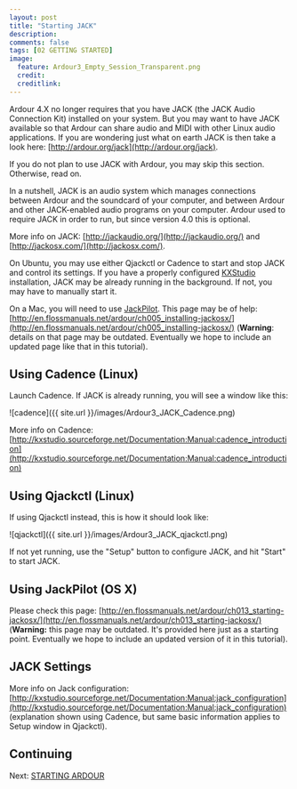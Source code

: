 ```yaml
---
layout: post
title: "Starting JACK"
description:
comments: false 
tags: [02 GETTING STARTED]
image:
  feature: Ardour3_Empty_Session_Transparent.png
  credit:  
  creditlink:  
---
```


Ardour 4.X no longer requires that you have JACK (the JACK Audio Connection Kit) installed on your system. But you may want to have JACK available so that Ardour can share audio and MIDI with other Linux audio applications. If you are wondering just what on earth JACK is then take a look here: [http://ardour.org/jack](http://ardour.org/jack).

If you do not plan to use JACK with Ardour, you may skip this section. Otherwise, read on.

In a nutshell, JACK is an audio system which manages connections between Ardour and the soundcard of your computer, and between Ardour and other JACK-enabled audio programs on your computer. Ardour used to require JACK in order to run, but since version 4.0 this is optional.

More info on JACK: [http://jackaudio.org/](http://jackaudio.org/) and [http://jackosx.com/](http://jackosx.com/).

On Ubuntu, you may use either Qjackctl or Cadence to start and stop JACK and control its settings.
If you have a properly configured [KXStudio](http://kxstudio.sourceforge.net/) installation, JACK may be already running in the background. If not, you may have to manually start it.

On a Mac, you will need to use [JackPilot](http://www.jackosx.com/). This page may be of help: [http://en.flossmanuals.net/ardour/ch005_installing-jackosx/](http://en.flossmanuals.net/ardour/ch005_installing-jackosx/) (**Warning**: details on that page may be outdated. Eventually we hope to include an updated page like that in this tutorial).

## Using Cadence (Linux)

Launch Cadence. If JACK is already running, you will see a window like this:

![cadence]({{ site.url }}/images/Ardour3_JACK_Cadence.png)

More info on Cadence: [http://kxstudio.sourceforge.net/Documentation:Manual:cadence_introduction](http://kxstudio.sourceforge.net/Documentation:Manual:cadence_introduction)

## Using Qjackctl (Linux)

If using Qjackctl instead, this is how it should look like:

![qjackctl]({{ site.url }}/images/Ardour3_JACK_qjackctl.png)

If not yet running, use the "Setup" button to configure JACK, and hit "Start" to start JACK.

## Using JackPilot (OS X)

Please check this page: [http://en.flossmanuals.net/ardour/ch013_starting-jackosx/](http://en.flossmanuals.net/ardour/ch013_starting-jackosx/) (**Warning:** this page may be outdated. It's provided here just as a starting point. Eventually we hope to include an updated version of it in this tutorial).

## JACK Settings

More info on Jack configuration: [http://kxstudio.sourceforge.net/Documentation:Manual:jack_configuration](http://kxstudio.sourceforge.net/Documentation:Manual:jack_configuration) (explanation shown using Cadence, but same basic information applies to Setup window in Qjackctl).

## Continuing

Next: [STARTING ARDOUR](../starting-ardour-on-ubuntu)
